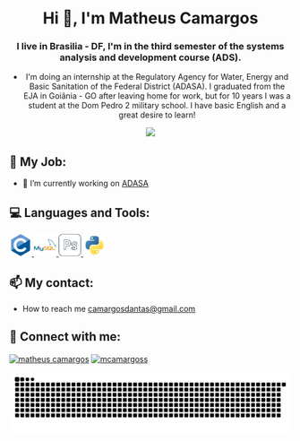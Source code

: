 <h1 align="center">Hi 👋, I'm Matheus Camargos</h1>
<h3 align="center">I live in Brasilia - DF, I'm in the third semester of the systems analysis and development course (ADS).</h3>


- <p align="center">I'm doing an internship at the Regulatory Agency for Water, Energy and Basic Sanitation of the Federal District (ADASA). I graduated from the EJA in Goiânia - GO after leaving home for work, but for 10 years I was a student at the Dom Pedro 2 military school. I have basic English and a great desire to learn!</p>

<p align="center">
<img src="https://miro.medium.com/v2/resize:fit:640/format:webp/1*Q5_t-R0xRs07wW1Kf8rCSw.gif" width="500"/>
</p>

## 🧰 My Job:
- 🔭 I’m currently working on [ADASA](https://portalhomolog.adasa.df.gov.br)

## 💻 Languages and Tools:
<p align="left"> <a href="https://www.cprogramming.com/" target="_blank" rel="noreferrer"> <img src="https://raw.githubusercontent.com/devicons/devicon/master/icons/c/c-original.svg" alt="c" width="40" height="40"/> </a> <a href="https://www.mysql.com/" target="_blank" rel="noreferrer"> <img src="https://raw.githubusercontent.com/devicons/devicon/master/icons/mysql/mysql-original-wordmark.svg" alt="mysql" width="40" height="40"/> </a> <a href="https://www.photoshop.com/en" target="_blank" rel="noreferrer"> <img src="https://raw.githubusercontent.com/devicons/devicon/master/icons/photoshop/photoshop-line.svg" alt="photoshop" width="40" height="40"/> </a> <a href="https://www.python.org" target="_blank" rel="noreferrer"> <img src="https://raw.githubusercontent.com/devicons/devicon/master/icons/python/python-original.svg" alt="python" width="40" height="40"/> </a> </p>

## 📫 My contact: 
- How to reach me camargosdantas@gmail.com

## 🤝 Connect with me: 
<p align="left">
<a href="https://linkedin.com/in/matheus camargos" target="blank"><img align="center" src="https://raw.githubusercontent.com/rahuldkjain/github-profile-readme-generator/master/src/images/icons/Social/linked-in-alt.svg" alt="matheus camargos" height="30" width="40" /></a>
<a href="https://instagram.com/mcamargoss" target="blank"><img align="center" src="https://raw.githubusercontent.com/rahuldkjain/github-profile-readme-generator/master/src/images/icons/Social/instagram.svg" alt="mcamargoss" height="30" width="40" /></a>
</p>

<picture align="center">
  <source media="(prefers-color-scheme: dark)" srcset="https://raw.githubusercontent.com/mcamargos/mcamargos/output/github-contribution-grid-snake-dark.svg">
  <source media="(prefers-color-scheme: light)" srcset="https://raw.githubusercontent.com/mcamargos/mcamargos/output/github-contribution-grid-snake-dark.svg">
  <img align="center" alt="github contribution grid snake animation" src="https://raw.githubusercontent.com/mcamargos/mcamargos/output/github-contribution-grid-snake.svg">
</picture>

